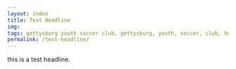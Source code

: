 ```yaml
---
layout: index
title: Test Headline
img: 
tags: gettysburg youth soccer club, gettysburg, youth, soccer, club, headline
permalink: /test-headline/
---
```

this is a test headline.